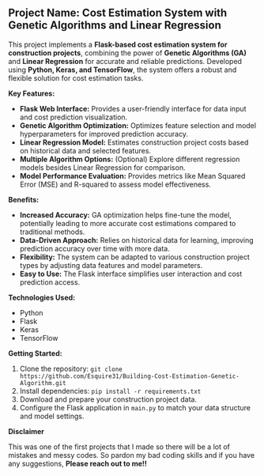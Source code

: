 ## Project Name: Cost Estimation System with Genetic Algorithms and Linear Regression

This project implements a **Flask-based cost estimation system for construction projects**, combining the power of **Genetic Algorithms (GA)** and **Linear Regression** for accurate and reliable predictions. Developed using **Python, Keras, and TensorFlow**, the system offers a robust and flexible solution for cost estimation tasks.

**Key Features:**

* **Flask Web Interface:** Provides a user-friendly interface for data input and cost prediction visualization.
* **Genetic Algorithm Optimization:** Optimizes feature selection and model hyperparameters for improved prediction accuracy.
* **Linear Regression Model:** Estimates construction project costs based on historical data and selected features.
* **Multiple Algorithm Options:** (Optional) Explore different regression models besides Linear Regression for comparison.
* **Model Performance Evaluation:** Provides metrics like Mean Squared Error (MSE) and R-squared to assess model effectiveness.

**Benefits:**

* **Increased Accuracy:** GA optimization helps fine-tune the model, potentially leading to more accurate cost estimations compared to traditional methods.
* **Data-Driven Approach:** Relies on historical data for learning, improving prediction accuracy over time with more data.
* **Flexibility:** The system can be adapted to various construction project types by adjusting data features and model parameters.
* **Easy to Use:** The Flask interface simplifies user interaction and cost prediction access.

**Technologies Used:**

* Python
* Flask
* Keras
* TensorFlow

**Getting Started:**

1. Clone the repository: `git clone https://github.com/Esquire31/Building-Cost-Estimation-Genetic-Algorithm.git`
2. Install dependencies: `pip install -r requirements.txt`
3. Download and prepare your construction project data.
4. Configure the Flask application in `main.py` to match your data structure and model settings.

**Disclaimer**

This was one of the first projects that I made so there will be a lot of mistakes and messy codes. So pardon my bad coding skills and if you have any suggestions, **Please reach out to me!!**

